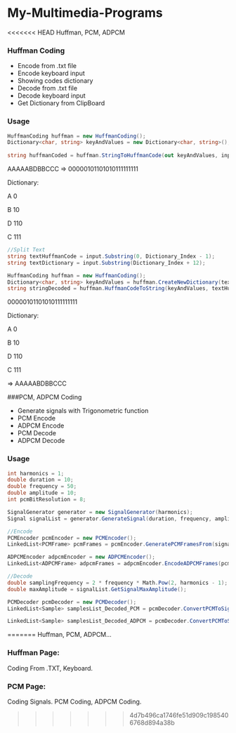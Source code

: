 # My-Multimedia-Programs
<<<<<<< HEAD
 Huffman, PCM, ADPCM
### Huffman Coding
- Encode from .txt file
- Encode keyboard input
- Showing codes dictionary
- Decode from .txt file
- Decode keyboard input
- Get Dictionary from ClipBoard
### Usage

``` C#
HuffmanCoding huffman = new HuffmanCoding();
Dictionary<char, string> keyAndValues = new Dictionary<char, string>();
    
string huffmanCoded = huffman.StringToHuffmanCode(out keyAndValues, input);
```
AAAAABDBBCCC => 00000101101010111111111

Dictionary:

A 0

B 10

D 110

C 111

```C#
//Split Text
string textHuffmanCode = input.Substring(0, Dictionary_Index - 1);
string textDictionary = input.Substring(Dictionary_Index + 12);

HuffmanCoding huffman = new HuffmanCoding();
Dictionary<char, string> keyAndValues = huffman.CreateNewDictionary(textDictionary);
string stringDecoded = huffman.HuffmanCodeToString(keyAndValues, textHuffmanCode);

```
00000101101010111111111

Dictionary:

A 0

B 10

D 110

C 111

=> AAAAABDBBCCC

###PCM, ADPCM Coding
- Generate signals with Trigonometric function
- PCM Encode
- ADPCM Encode
- PCM Decode
- ADPCM Decode

### Usage
``` C#
int harmonics = 1;
double duration = 10;
double frequency = 50;
double amplitude = 10;
int pcmBitResolution = 8;

SignalGenerator generator = new SignalGenerator(harmonics);
Signal signalList = generator.GenerateSignal(duration, frequency, amplitude);

//Encode
PCMEncoder pcmEncoder = new PCMEncoder();
LinkedList<PCMFrame> pcmFrames = pcmEncoder.GeneratePCMFramesFrom(signalList, bitResolution);

ADPCMEncoder adpcmEncoder = new ADPCMEncoder();
LinkedList<ADPCMFrame> adpcmFrames = adpcmEncoder.EncodeADPCMFrames(pcmFrames);

//Decode
double samplingFrequency = 2 * frequency * Math.Pow(2, harmonics - 1);
double maxAmplitude = signalList.GetSignalMaxAmplitude();

PCMDecoder pcmDecoder = new PCMDecoder();
LinkedList<Sample> samplesList_Decoded_PCM = pcmDecoder.ConvertPCMToSignal(pcmFrames, maxAmplitude, bitResolution, samplingFrequency);

LinkedList<Sample> samplesList_Decoded_ADPCM = pcmDecoder.ConvertPCMToSignal(pcmFrames, maxAmplitude, bitResolution, samplingFrequency);
```
=======
 Huffman, PCM, ADPCM...
### Huffman Page:
 Coding From .TXT, Keyboard.

### PCM Page:
 Coding Signals. PCM Coding, ADPCM Coding.
>>>>>>> 4d7b496ca1746fe51d909c1985406768d894a38b

